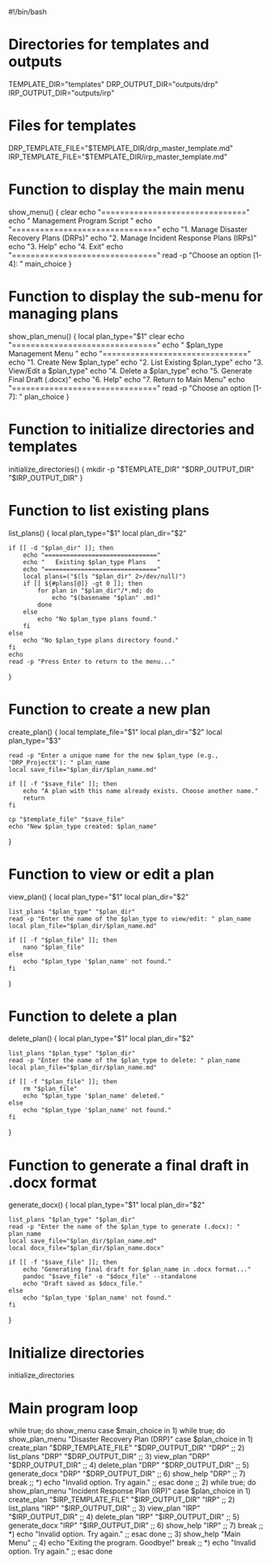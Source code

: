 #!/bin/bash

# Directories for templates and outputs
TEMPLATE_DIR="templates"
DRP_OUTPUT_DIR="outputs/drp"
IRP_OUTPUT_DIR="outputs/irp"

# Files for templates
DRP_TEMPLATE_FILE="$TEMPLATE_DIR/drp_master_template.md"
IRP_TEMPLATE_FILE="$TEMPLATE_DIR/irp_master_template.md"

# Function to display the main menu
show_menu() {
    clear
    echo "==============================="
    echo "   Management Program Script   "
    echo "==============================="
    echo "1. Manage Disaster Recovery Plans (DRPs)"
    echo "2. Manage Incident Response Plans (IRPs)"
    echo "3. Help"
    echo "4. Exit"
    echo "==============================="
    read -p "Choose an option [1-4]: " main_choice
}

# Function to display the sub-menu for managing plans
show_plan_menu() {
    local plan_type="$1"
    clear
    echo "==============================="
    echo "   $plan_type Management Menu   "
    echo "==============================="
    echo "1. Create New $plan_type"
    echo "2. List Existing $plan_type"
    echo "3. View/Edit a $plan_type"
    echo "4. Delete a $plan_type"
    echo "5. Generate Final Draft (.docx)"
    echo "6. Help"
    echo "7. Return to Main Menu"
    echo "==============================="
    read -p "Choose an option [1-7]: " plan_choice
}

# Function to initialize directories and templates
initialize_directories() {
    mkdir -p "$TEMPLATE_DIR" "$DRP_OUTPUT_DIR" "$IRP_OUTPUT_DIR"
}

# Function to list existing plans
list_plans() {
    local plan_type="$1"
    local plan_dir="$2"

    if [[ -d "$plan_dir" ]]; then
        echo "==============================="
        echo "   Existing $plan_type Plans   "
        echo "==============================="
        local plans=("$(ls "$plan_dir" 2>/dev/null)")
        if [[ ${#plans[@]} -gt 0 ]]; then
            for plan in "$plan_dir"/*.md; do
                echo "$(basename "$plan" .md)"
            done
        else
            echo "No $plan_type plans found."
        fi
    else
        echo "No $plan_type plans directory found."
    fi
    echo
    read -p "Press Enter to return to the menu..."
}

# Function to create a new plan
create_plan() {
    local template_file="$1"
    local plan_dir="$2"
    local plan_type="$3"

    read -p "Enter a unique name for the new $plan_type (e.g., 'DRP_ProjectX'): " plan_name
    local save_file="$plan_dir/$plan_name.md"

    if [[ -f "$save_file" ]]; then
        echo "A plan with this name already exists. Choose another name."
        return
    fi

    cp "$template_file" "$save_file"
    echo "New $plan_type created: $plan_name"
}

# Function to view or edit a plan
view_plan() {
    local plan_type="$1"
    local plan_dir="$2"

    list_plans "$plan_type" "$plan_dir"
    read -p "Enter the name of the $plan_type to view/edit: " plan_name
    local plan_file="$plan_dir/$plan_name.md"

    if [[ -f "$plan_file" ]]; then
        nano "$plan_file"
    else
        echo "$plan_type '$plan_name' not found."
    fi
}

# Function to delete a plan
delete_plan() {
    local plan_type="$1"
    local plan_dir="$2"

    list_plans "$plan_type" "$plan_dir"
    read -p "Enter the name of the $plan_type to delete: " plan_name
    local plan_file="$plan_dir/$plan_name.md"

    if [[ -f "$plan_file" ]]; then
        rm "$plan_file"
        echo "$plan_type '$plan_name' deleted."
    else
        echo "$plan_type '$plan_name' not found."
    fi
}

# Function to generate a final draft in .docx format
generate_docx() {
    local plan_type="$1"
    local plan_dir="$2"

    list_plans "$plan_type" "$plan_dir"
    read -p "Enter the name of the $plan_type to generate (.docx): " plan_name
    local save_file="$plan_dir/$plan_name.md"
    local docx_file="$plan_dir/$plan_name.docx"

    if [[ -f "$save_file" ]]; then
        echo "Generating final draft for $plan_name in .docx format..."
        pandoc "$save_file" -o "$docx_file" --standalone
        echo "Draft saved as $docx_file."
    else
        echo "$plan_type '$plan_name' not found."
    fi
}

# Initialize directories
initialize_directories

# Main program loop
while true; do
    show_menu
    case $main_choice in
    1)
        while true; do
            show_plan_menu "Disaster Recovery Plan (DRP)"
            case $plan_choice in
            1) create_plan "$DRP_TEMPLATE_FILE" "$DRP_OUTPUT_DIR" "DRP" ;;
            2) list_plans "DRP" "$DRP_OUTPUT_DIR" ;;
            3) view_plan "DRP" "$DRP_OUTPUT_DIR" ;;
            4) delete_plan "DRP" "$DRP_OUTPUT_DIR" ;;
            5) generate_docx "DRP" "$DRP_OUTPUT_DIR" ;;
            6) show_help "DRP" ;;
            7) break ;;
            *) echo "Invalid option. Try again." ;;
            esac
        done
        ;;
    2)
        while true; do
            show_plan_menu "Incident Response Plan (IRP)"
            case $plan_choice in
            1) create_plan "$IRP_TEMPLATE_FILE" "$IRP_OUTPUT_DIR" "IRP" ;;
            2) list_plans "IRP" "$IRP_OUTPUT_DIR" ;;
            3) view_plan "IRP" "$IRP_OUTPUT_DIR" ;;
            4) delete_plan "IRP" "$IRP_OUTPUT_DIR" ;;
            5) generate_docx "IRP" "$IRP_OUTPUT_DIR" ;;
            6) show_help "IRP" ;;
            7) break ;;
            *) echo "Invalid option. Try again." ;;
            esac
        done
        ;;
    3)
        show_help "Main Menu"
        ;;
    4)
        echo "Exiting the program. Goodbye!"
        break
        ;;
    *)
        echo "Invalid option. Try again." ;;
    esac
done
